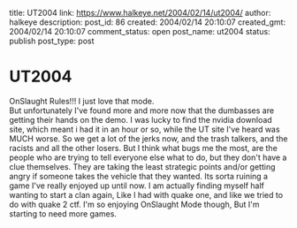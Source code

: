 title: UT2004
link: https://www.halkeye.net/2004/02/14/ut2004/
author: halkeye
description: 
post_id: 86
created: 2004/02/14 20:10:07
created_gmt: 2004/02/14 20:10:07
comment_status: open
post_name: ut2004
status: publish
post_type: post

# UT2004

OnSlaught Rules!!! I just love that mode.  
But unfortunately I've found more and more now that the dumbasses are getting their hands on the demo. I was lucky to find the nvidia download site, which meant i had it in an hour or so, while the UT site I've heard was MUCH worse. So we get a lot of the jerks now, and the trash talkers, and the racists and all the other losers. But I think what bugs me the most, are the people who are trying to tell everyone else what to do, but they don't have a clue themselves. They are taking the least strategic points and/or getting angry if someone takes the vehicle that they wanted. Its sorta ruining a game I've really enjoyed up until now. I am actually finding myself half wanting to start a clan again, Like I had with quake one, and like we tried to do with quake 2 ctf. I'm so enjoying OnSlaught Mode though, But I'm starting to need more games.
